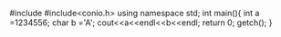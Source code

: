#include<iostream>
#include<conio.h>
using namespace std;
int main(){
	int a =1234556;
	char b   ='A';
	cout<<a<<endl<<b<<endl;
	return 0;
	getch();
}
